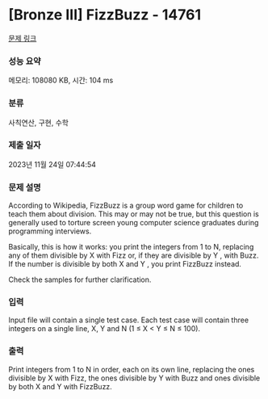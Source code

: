 # [Bronze III] FizzBuzz - 14761 

[문제 링크](https://www.acmicpc.net/problem/14761) 

### 성능 요약

메모리: 108080 KB, 시간: 104 ms

### 분류

사칙연산, 구현, 수학

### 제출 일자

2023년 11월 24일 07:44:54

### 문제 설명

<p>According to Wikipedia, FizzBuzz is a group word game for children to teach them about division. This may or may not be true, but this question is generally used to torture screen young computer science graduates during programming interviews.</p>

<p>Basically, this is how it works: you print the integers from 1 to N, replacing any of them divisible by X with Fizz or, if they are divisible by Y , with Buzz. If the number is divisible by both X and Y , you print FizzBuzz instead.</p>

<p>Check the samples for further clarification.</p>

### 입력 

 <p>Input file will contain a single test case. Each test case will contain three integers on a single line, X, Y and N (1 ≤ X < Y ≤ N ≤ 100).</p>

### 출력 

 <p>Print integers from 1 to N in order, each on its own line, replacing the ones divisible by X with Fizz, the ones divisible by Y with Buzz and ones divisible by both X and Y with FizzBuzz.</p>

